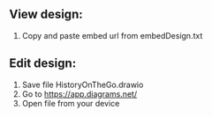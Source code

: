 ##   View design:
1) Copy and paste embed url from embedDesign.txt

## Edit design:
1) Save file HistoryOnTheGo.drawio
2) Go to https://app.diagrams.net/
3) Open file from your device